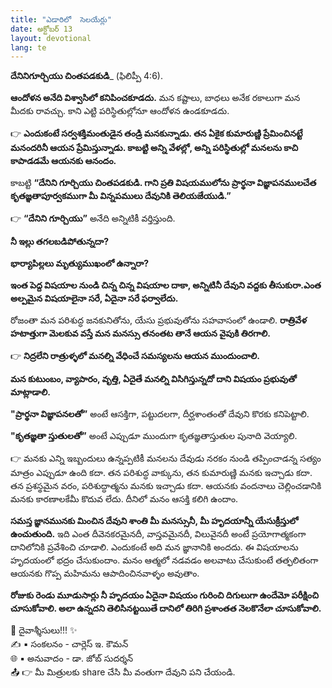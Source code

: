 ```yaml
---
title: "ఎడారిలో  సెలయేర్లు"
date: అక్టోబర్ 13
layout: devotional
lang: te
---
```


**దేనినిగూర్చియు చింతపడకుడి**_ (ఫిలిప్పీ 4:6). 

**ఆందోళన అనేది విశ్వాసిలో కనిపించకూడదు.** మన కష్టాలు, బాధలు అనేక రకాలుగా మన మీదకు రావచ్చు. కాని ఎట్టి పరిస్థితుల్లోనూ ఆందోళన ఉండకూడదు. 

👉 **ఎందుకంటే సర్వశక్తిమంతుడైన తండ్రి మనకున్నాడు. తన ఏకైక కుమారుణ్ణి ప్రేమించినట్టే మనందరినీ ఆయన ప్రేమిస్తున్నాడు. కాబట్టి అన్ని వేళల్లో, అన్ని పరిస్థితుల్లో మనలను కాచి కాపాడడమే ఆయనకు ఆనందం.**

 కాబట్టి **“దేనిని గూర్చియు చింతపడకుడి. గాని ప్రతి విషయములోను ప్రార్థనా విజ్ఞాపనములచేత కృతజ్ఞతాపూర్వకముగా మీ విన్నపములు దేవునికి తెలియజేయుడి.”**

👉 **“దేనిని గూర్చియు”** అనేది అన్నిటికీ వర్తిస్తుంది. 

**నీ ఇల్లు తగలబడిపోతున్నదా?**

 **భార్యాపిల్లలు మృత్యుముఖంలో ఉన్నారా?**

 **ఇంత పెద్ద విషయాల నుండి చిన్న చిన్న విషయాల దాకా, అన్నిటినీ దేవుని వద్దకు తీసుకురా.ఎంత అల్పమైన విషయాలైనా సరే, ఏదైనా సరే ఫర్వాలేదు.**

 రోజంతా మన పరిశుద్ధ జనకునితోను, యేసు ప్రభువుతోను సహవాసంలో ఉండాలి. 
**రాత్రివేళ హటాత్తుగా మెలకువ వస్తే మన మనస్సు తనంతట తానే ఆయన వైపుకి తిరగాలి.**

👉 **నిద్రలేని రాత్రుళ్ళలో మనల్ని వేధించే సమస్యలను ఆయన ముందుంచాలి.**

 **మన కుటుంబం, వ్యాపారం, వృత్తి, ఏదైతే మనల్ని విసిగిస్తున్నదో దాని విషయం ప్రభువుతో మాట్లాడాలి.**

**"ప్రార్థనా విజ్ఞాపనలతో”** అంటే ఆసక్తిగా, పట్టుదలగా, దీర్ఘశాంతంతో దేవుని కొరకు కనిపెట్టాలి.

**"కృతజ్ఞతా స్తుతులతో”** అంటే ఎప్పుడూ ముందుగా కృతజ్ఞతాస్తుతుల పునాది వెయ్యాలి. 

👉 మనకు ఎన్ని ఇబ్బందులు ఉన్నప్పటికీ మనలను దేవుడు నరకం నుండి తప్పించాడన్న సత్యం మాత్రం ఎప్పుడూ ఉంది కదా. తన పరిశుద్ధ వాక్కును, తన కుమారుణ్ణి మనకు ఇచ్చాడు కదా. తన ప్రశస్థమైన వరం, పరిశుద్ధాత్మను మనకు ఇచ్చాడు కదా. ఆయనకు వందనాలు చెల్లించడానికి మనకు కారణాలకేమీ కొదువ లేదు. దీనిలో మనం ఆసక్తి కలిగి ఉందాం.

**సమస్త జ్ఞానమునకు మించిన దేవుని శాంతి మీ మనస్సునీ, మీ హృదయాన్నీ యేసుక్రీస్తులో ఉంచుతుంది.** ఇది ఎంత దీవెనకరమైనదీ, వాస్తవమైనదీ, విలువైనదీ అంటే ప్రయోగాత్మకంగా దానిలోనికి ప్రవేశించి చూడాలి. ఎందుకంటే అది మన జ్ఞానానికి అందదు. ఈ విషయాలను హృదయంలో భద్రం చేసుకుందాం. మనం ఆత్మలో నడవడం అలవాటు చేసుకుంటే తత్ఫలితంగా ఆయనకు గొప్ప మహిమను ఆపాదించినవాళ్ళం అవుతాం.

**రోజుకు రెండు మూడుసార్లు నీ హృదయం ఏదైనా విషయం గురించి దిగులుగా ఉందేమో పరీక్షించి చూసుకోవాలి. అలా ఉన్నదని తెలిసినట్టయితే దానిలో తిరిగి ప్రశాంతత నెలకొనేలా చూసుకోవాలి.**

<div class="blessing">🙏 <span class="bless-text">దైవాశ్శీసులు!!!</span> ✨</div>

<div class="credit">✍️ <span class="credit-text">▪ సంకలనం - చార్లెస్ ఇ. కౌమన్</span></div>
<div class="credit">🌐 <span class="credit-text">▪ అనువాదం - డా. జోబ్ సుదర్శన్</span></div>


<div class="share">📤 👉 <span class="share-text">మీ మిత్రులకు share చేసి మీ వంతుగా దేవుని పని చేయండి.</span></div>
